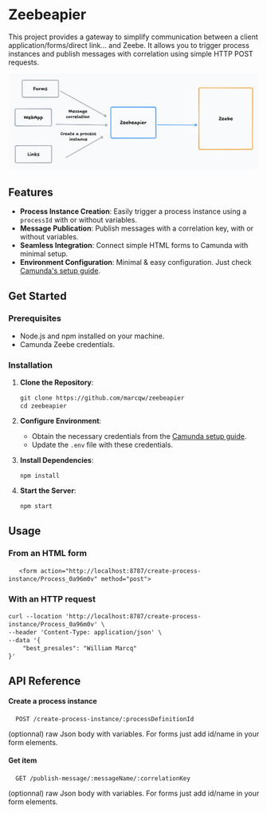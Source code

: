 # Zeebeapier

This project provides a gateway to simplify communication between a client application/forms/direct link... and Zeebe. It allows you to trigger process instances and publish messages with correlation using simple HTTP POST requests.


![App Screenshot](screenshot.png)



## Features

- **Process Instance Creation**: Easily trigger a process instance using a `processId` with or without variables.
- **Message Publication**: Publish messages with a correlation key, with or without variables.
- **Seamless Integration**: Connect simple HTML forms to Camunda with minimal setup.
- **Environment Configuration**: Minimal & easy configuration. Just check [Camunda's setup guide](https://docs.camunda.io/docs/guides/setup-client-connection-credentials/).

## Get Started

### Prerequisites

- Node.js and npm installed on your machine.
- Camunda Zeebe credentials.

### Installation

1. **Clone the Repository**:

   ```
   git clone https://github.com/marcqw/zeebeapier
   cd zeebeapier
   ```

2. **Configure Environment**:

   - Obtain the necessary credentials from the [Camunda setup guide](https://docs.camunda.io/docs/guides/setup-client-connection-credentials/).
   - Update the `.env` file with these credentials.

3. **Install Dependencies**:

   ```
   npm install
   ```

4. **Start the Server**:

   ```
   npm start
   ```


## Usage

### From an HTML form

```
   <form action="http://localhost:8787/create-process-instance/Process_0a96m0v" method="post">
```

### With an HTTP request
```
curl --location 'http://localhost:8787/create-process-instance/Process_0a96m0v' \
--header 'Content-Type: application/json' \
--data '{
    "best_presales": "William Marcq"
}'
```
## API Reference

#### Create a process instance

```http
  POST /create-process-instance/:processDefinitionId
```

(optionnal) raw Json body with variables.
For forms just add id/name in your form elements.

#### Get item

```http
  GET /publish-message/:messageName/:correlationKey
```

(optionnal) raw Json body with variables.
For forms just add id/name in your form elements.
